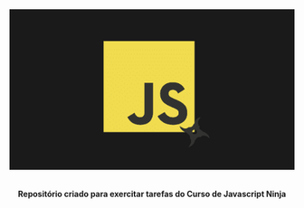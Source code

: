 <div align="center">
  <img src="images/curso-javascript-ninja.png" alt="Javascript Ninja" width="800" />
  <br>
  <br> 
  <p><strong>Repositório criado para exercitar tarefas do Curso de Javascript Ninja</strong></p>
</div>




